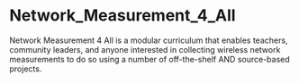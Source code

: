 # Network_Measurement_4_All
Network Measurement 4 All is a modular curriculum that enables teachers, community leaders, and anyone interested in collecting wireless network measurements to do so using a number of off-the-shelf AND source-based projects.
